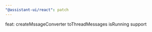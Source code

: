 ```yaml
---
"@assistant-ui/react": patch
---
```


feat: createMssageConverter toThreadMessages isRunning support

